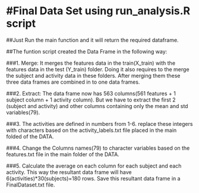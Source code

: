#Final Data Set using run_analysis.R script
==========================
##Just Run the main function and it will return the required dataframe.

##The funtion script created the Data Frame in the following way:

###1. Merge: It merges the features data in the train(X_train) with the features data in the test (Y_train) folder. Doing it also requires to the merge the subject and activity data in these folders. After merging them these three data frames are combined in to one data frames.

###2. Extract: The data frame now has 563 columns(561 features + 1 subject column + 1 activity column). But we have to extract the first 2 (subject and activity) and other columns containing only the mean and std variables(79).

###3. The activities are defined in numbers from 1-6. replace these integers with characters based on the activity_labels.txt file placed in the main folded of the DATA.

###4. Change the Columns names(79) to character variables based on the features.txt file in the main folder of the DATA.

###5. Calculate the average on each column for each subject and each activity. This way the resultant data frame will have 6(activities)*30(subjects)=180 rows. Save this resultant data frame in a FinalDataset.txt file.



